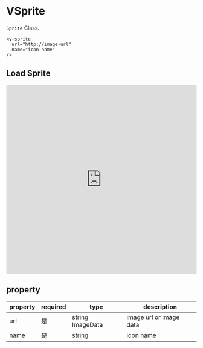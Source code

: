 # VSprite

`Sprite` Class.

```
<v-sprite
  url="http://image-url"
  name="icon-name"
/>
```

## Load Sprite

<iframe src="https://codesandbox.io/embed/vmap-examples-mnqjgn?fontsize=14&hidenavigation=1&initialpath=%2Fvsprite%2Fbasic&module=%2Fsrc%2Fviews%2Fvsprite%2FBasic.vue&theme=dark"
     style="width:100%; height:500px; border:0; border-radius: 4px; overflow:hidden;"
     title="vmap examples"
     allow="accelerometer; ambient-light-sensor; camera; encrypted-media; geolocation; gyroscope; hid; microphone; midi; payment; usb; vr; xr-spatial-tracking"
     sandbox="allow-forms allow-modals allow-popups allow-presentation allow-same-origin allow-scripts"
   ></iframe>

## property

| property | required | type             | description             |
| -------- | -------- | ---------------- | ----------------------- |
| url      | 是       | string ImageData | image url or image data |
| name     | 是       | string           | icon name               |
